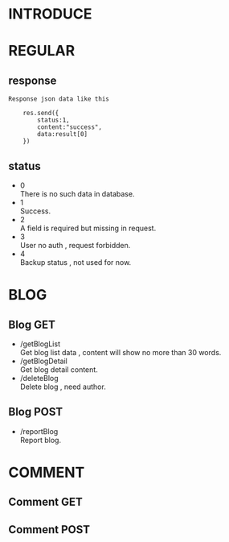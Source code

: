 #   INTRODUCE

#   REGULAR
##  response

    Response json data like this

        res.send({
            status:1,
            content:"success",
            data:result[0]
        })

##  status

*   0       
           There is no such data in database.
*   1       
           Success.
*   2       
           A field is required but missing in request.
*   3       
           User no auth , request forbidden.
*   4       
           Backup status , not used for now.

#   BLOG

##  Blog GET

*   /getBlogList            
           Get blog list data , content will show no more than 30 words.
*   /getBlogDetail          
           Get blog detail content.
*   /deleteBlog             
           Delete blog , need author.

##  Blog POST

*   /reportBlog             
        Report blog.

#   COMMENT

##  Comment GET
##  Comment POST